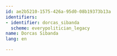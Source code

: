 ```yaml
---
id: ae2b5210-1575-426a-95d0-08b19373b13a
identifiers:
- identifier: dorcas_sibanda
  scheme: everypolitician_legacy
name: Dorcas Sibanda
lang: en

---
```

